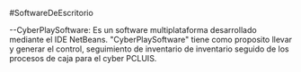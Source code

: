 #SoftwareDeEscritorio

--CyberPlaySoftware: Es un software multiplataforma desarrollado mediante el IDE NetBeans. "CyberPlaySoftware" tiene como proposito llevar y generar el control, seguimiento 
                    de inventario de inventario seguido de los procesos de caja para el cyber PCLUIS.
